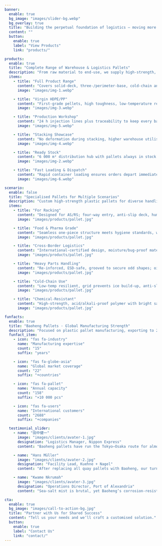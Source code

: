 ```yaml
---
banner:
  enable: true
  bg_image: "images/slider-bg.webp"
  bg_overlay: true
  title: "Building the perpetual foundation of logistics — moving more possibilities for the world"
  content: ""
  button:
    enable: true
    label: "View Products"
    link: "products/"

products:
  enable: true
  title: "Complete Range of Warehouse & Logistics Pallets"
  description: "From raw material to end-use, we supply high-strength, customisable load carriers"
  items:
    - title: "Full Product Range"
      content: "Covers solid-deck, three-/perimeter-base, cold-chain and hazardous-goods pallets."
      image: "images/img-1.webp"

    - title: "Virgin HDPE/PP"
      content: "First-grade pellets, high toughness, low-temperature resistant and eco-compliant."
      image: "images/img-3.webp"

    - title: "Production Workshop"
      content: "24 h injection lines plus traceability to keep every batch stable and controlled."
      image: "images/img-5.webp"

    - title: "Stacking Showcase"
      content: "No deformation during stacking, higher warehouse utilisation."
      image: "images/img-4.webp"

    - title: "Ready Stock"
      content: "6 000 m² distribution hub with pallets always in stock."
      image: "images/img-2.webp"

    - title: "Fast Loading & Dispatch"
      content: "Rapid container loading ensures orders depart immediately."
      image: "images/img-6.webp"

scenario:
  enable: false
  title: "Specialised Pallets for Multiple Scenarios"
  description: "Custom high-strength plastic pallets for diverse handling needs across industries"
  items:
    - title: "For Racking"
      content: "Designed for AS/RS; four-way entry, anti-slip deck, humidity-tolerant, long-lasting."
      image: "images/products/pallet.jpg"

    - title: "Food & Pharma Grade"
      content: "Seamless one-piece structure meets hygiene standards, withstands intensive wash & disinfection."
      image: "images/products/pallet.jpg"

    - title: "Cross-Border Logistics"
      content: "International-certified design, moisture/bug-proof materials and corner protection for long haul."
      image: "images/products/pallet.jpg"

    - title: "Heavy Parts Handling"
      content: "Re-inforced, ESD-safe, grooved to secure odd shapes; oil-resistant and easy to clean."
      image: "images/products/pallet.jpg"

    - title: "Cold-Chain Use"
      content: "Low-temp resilient, grid prevents ice build-up, anti-slip pins keep loads safe in freezers."
      image: "images/products/pallet.jpg"

    - title: "Chemical-Resistant"
      content: "High-strength, acid/alkali-proof polymer with bright safety colour for easy recognition."
      image: "images/products/pallet.jpg"

funfacts:
  enable: true
  title: "Baoheng Pallets · Global Manufacturing Strength"
  description: "Focused on plastic pallet manufacturing, exporting to 20-plus countries worldwide<br>Supplying professional logistics gear to global supply chains"
  funfact_item:
    - icon: "fas fa-industry"
      name: "Manufacturing expertise"
      count: "15"
      suffix: "years"

    - icon: "fas fa-globe-asia"
      name: "Global market coverage"
      count: "22"
      suffix: "+countries"

    - icon: "fas fa-pallet"
      name: "Annual capacity"
      count: "158"
      suffix: "×10 000 pcs"

    - icon: "fas fa-users"
      name: "International customers"
      count: "2688"
      suffix: "+companies"

  testimonial_slider:
    - name: "田中健一"
      image: "images/clients/avater-1.jpg"
      designation: "Logistics Manager, Nippon Express"
      content: "Baoheng pallets have run the Tokyo–Osaka route for almost three years. Load slippage is virtually gone — damage on precision equipment is down to about 0.2 %, saving us over ¥20 million a year in packaging and rework."

    - name: "Hans Müller"
      image: "images/clients/avater-2.jpg"
      designation: "Facility Lead, Kuehne + Nagel"
      content: "After replacing all quay pallets with Baoheng, our turnaround improved. They stay tough even at –20 °C and fit European systems perfectly; not a single write-off in five years."

    - name: "Kwame Nkrumah"
      image: "images/clients/avater-3.jpg"
      designation: "Operations Director, Port of Alexandria"
      content: "Sea-salt mist is brutal, yet Baoheng’s corrosion-resistant pallets hold up. With anti-slip pins, nothing slides on wet decks. Heavy machinery rolls over them daily — loss rate dropped from 5 % to 1.2 %."

cta:
  enable: true
  bg_image: "images/call-to-action-bg.jpg"
  title: "Partner with Us for Shared Success"
  content: "Tell us your needs and we’ll craft a customised solution."
  button:
    enable: true
    label: "Contact Us"
    link: "contact/"
---
```

